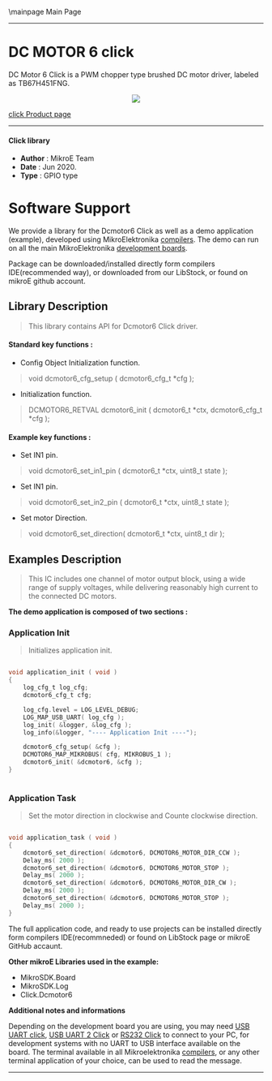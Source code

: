 \mainpage Main Page
 
---
# DC MOTOR 6 click

DC Motor 6 Click is a PWM chopper type brushed DC motor driver, labeled as TB67H451FNG.

<p align="center">
  <img src="@{CLICK_IMAGE_LINK}">
</p>

[click Product page]( < https://www.mikroe.com/dc-motor-6-click > )

---


#### Click library 

- **Author**        : MikroE Team
- **Date**          : Jun 2020.
- **Type**          : GPIO type


# Software Support

We provide a library for the Dcmotor6 Click 
as well as a demo application (example), developed using MikroElektronika 
[compilers](http://shop.mikroe.com/compilers). 
The demo can run on all the main MikroElektronika [development boards](http://shop.mikroe.com/development-boards).

Package can be downloaded/installed directly form compilers IDE(recommended way), or downloaded from our LibStock, or found on mikroE github account. 

## Library Description

> This library contains API for Dcmotor6 Click driver.

#### Standard key functions :

- Config Object Initialization function.
> void dcmotor6_cfg_setup ( dcmotor6_cfg_t *cfg ); 
 
- Initialization function.
> DCMOTOR6_RETVAL dcmotor6_init ( dcmotor6_t *ctx, dcmotor6_cfg_t *cfg );

#### Example key functions :

- Set IN1 pin.
> void dcmotor6_set_in1_pin ( dcmotor6_t *ctx, uint8_t state );
 
- Set IN1 pin.
> void dcmotor6_set_in2_pin ( dcmotor6_t *ctx, uint8_t state );

- Set motor Direction.
> void dcmotor6_set_direction( dcmotor6_t *ctx, uint8_t dir );

## Examples Description

> This IC includes one channel of motor output block, using a wide range of supply voltages, while delivering reasonably high current to the connected DC motors.

**The demo application is composed of two sections :**

### Application Init 

> Initializes application init. 

```c

void application_init ( void )
{
    log_cfg_t log_cfg;
    dcmotor6_cfg_t cfg;

    log_cfg.level = LOG_LEVEL_DEBUG;
    LOG_MAP_USB_UART( log_cfg );
    log_init( &logger, &log_cfg );
    log_info(&logger, "---- Application Init ----");

    dcmotor6_cfg_setup( &cfg );
    DCMOTOR6_MAP_MIKROBUS( cfg, MIKROBUS_1 );
    dcmotor6_init( &dcmotor6, &cfg );
}
  
```

### Application Task

> Set the motor direction in clockwise and Counte clockwise direction.

```c

void application_task ( void )
{
    dcmotor6_set_direction( &dcmotor6, DCMOTOR6_MOTOR_DIR_CCW );
    Delay_ms( 2000 );
    dcmotor6_set_direction( &dcmotor6, DCMOTOR6_MOTOR_STOP );
    Delay_ms( 2000 );
    dcmotor6_set_direction( &dcmotor6, DCMOTOR6_MOTOR_DIR_CW );
    Delay_ms( 2000 );
    dcmotor6_set_direction( &dcmotor6, DCMOTOR6_MOTOR_STOP );
    Delay_ms( 2000 );
}  

```


The full application code, and ready to use projects can be  installed directly form compilers IDE(recommneded) or found on LibStock page or mikroE GitHub accaunt.

**Other mikroE Libraries used in the example:** 

- MikroSDK.Board
- MikroSDK.Log
- Click.Dcmotor6

**Additional notes and informations**

Depending on the development board you are using, you may need 
[USB UART click](http://shop.mikroe.com/usb-uart-click), 
[USB UART 2 Click](http://shop.mikroe.com/usb-uart-2-click) or 
[RS232 Click](http://shop.mikroe.com/rs232-click) to connect to your PC, for 
development systems with no UART to USB interface available on the board. The 
terminal available in all Mikroelektronika 
[compilers](http://shop.mikroe.com/compilers), or any other terminal application 
of your choice, can be used to read the message.



---
